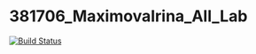 # 381706_MaximovaIrina_All_Lab

[![Build Status](https://travis-ci.org/IrinaMaximova-381706/381706_MaximovaIrina_All_Lab.svg?branch=master)](https://travis-ci.org/IrinaMaximova-381706/381706_MaximovaIrina_All_Lab)